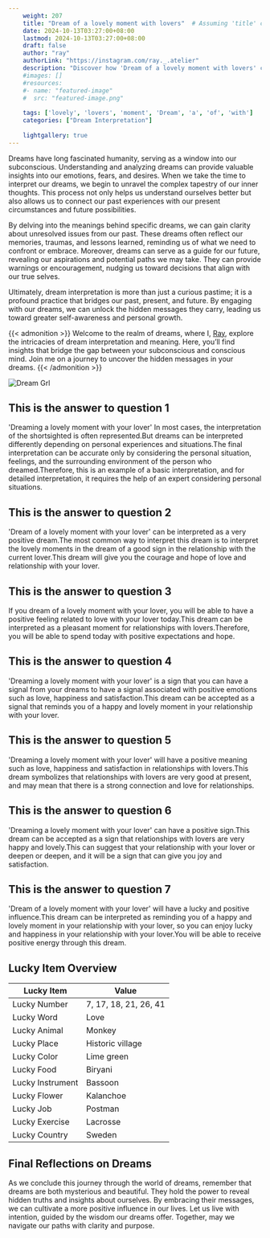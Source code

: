 ```yaml
---
    weight: 207
    title: "Dream of a lovely moment with lovers"  # Assuming 'title' column exists
    date: 2024-10-13T03:27:00+08:00
    lastmod: 2024-10-13T03:27:00+08:00
    draft: false
    author: "ray"
    authorLink: "https://instagram.com/ray._.atelier"
    description: "Discover how 'Dream of a lovely moment with lovers' can interpret your future and uncover its significant meanings in your life."
    #images: []
    #resources:
    #- name: "featured-image"
    #  src: "featured-image.png"
    
    tags: ['lovely', 'lovers', 'moment', 'Dream', 'a', 'of', 'with']
    categories: ["Dream Interpretation"]
    
    lightgallery: true
---
```

    
Dreams have long fascinated humanity, serving as a window into our subconscious. Understanding and analyzing dreams can provide valuable insights into our emotions, fears, and desires. When we take the time to interpret our dreams, we begin to unravel the complex tapestry of our inner thoughts. This process not only helps us understand ourselves better but also allows us to connect our past experiences with our present circumstances and future possibilities.

By delving into the meanings behind specific dreams, we can gain clarity about unresolved issues from our past. These dreams often reflect our memories, traumas, and lessons learned, reminding us of what we need to confront or embrace. Moreover, dreams can serve as a guide for our future, revealing our aspirations and potential paths we may take. They can provide warnings or encouragement, nudging us toward decisions that align with our true selves.

Ultimately, dream interpretation is more than just a curious pastime; it is a profound practice that bridges our past, present, and future. By engaging with our dreams, we can unlock the hidden messages they carry, leading us toward greater self-awareness and personal growth.

{{< admonition >}}
Welcome to the realm of dreams, where I, [Ray](https://instagram.com/ray._.atelier), explore the intricacies of dream interpretation and meaning. Here, you’ll find insights that bridge the gap between your subconscious and conscious mind. Join me on a journey to uncover the hidden messages in your dreams.
{{< /admonition >}}

![Dream Grl](https://cdn.pixabay.com/photo/2017/11/02/03/35/gothic-2910057_1280.jpg "Dream Grl")

## This is the answer to question 1
'Dreaming a lovely moment with your lover' In most cases, the interpretation of the shortsighted is often represented.But dreams can be interpreted differently depending on personal experiences and situations.The final interpretation can be accurate only by considering the personal situation, feelings, and the surrounding environment of the person who dreamed.Therefore, this is an example of a basic interpretation, and for detailed interpretation, it requires the help of an expert considering personal situations.

## This is the answer to question 2
'Dream of a lovely moment with your lover' can be interpreted as a very positive dream.The most common way to interpret this dream is to interpret the lovely moments in the dream of a good sign in the relationship with the current lover.This dream will give you the courage and hope of love and relationship with your lover.

## This is the answer to question 3
If you dream of a lovely moment with your lover, you will be able to have a positive feeling related to love with your lover today.This dream can be interpreted as a pleasant moment for relationships with lovers.Therefore, you will be able to spend today with positive expectations and hope.

## This is the answer to question 4
'Dreaming a lovely moment with your lover' is a sign that you can have a signal from your dreams to have a signal associated with positive emotions such as love, happiness and satisfaction.This dream can be accepted as a signal that reminds you of a happy and lovely moment in your relationship with your lover.

## This is the answer to question 5
'Dreaming a lovely moment with your lover' will have a positive meaning such as love, happiness and satisfaction in relationships with lovers.This dream symbolizes that relationships with lovers are very good at present, and may mean that there is a strong connection and love for relationships.

## This is the answer to question 6
'Dreaming a lovely moment with your lover' can have a positive sign.This dream can be accepted as a sign that relationships with lovers are very happy and lovely.This can suggest that your relationship with your lover or deepen or deepen, and it will be a sign that can give you joy and satisfaction.

## This is the answer to question 7
'Dream of a lovely moment with your lover' will have a lucky and positive influence.This dream can be interpreted as reminding you of a happy and lovely moment in your relationship with your lover, so you can enjoy lucky and happiness in your relationship with your lover.You will be able to receive positive energy through this dream.

## Lucky Item Overview
| Lucky Item          | Value              |
|---------------|--------------------|
| Lucky Number        | 7, 17, 18, 21, 26, 41  |
| Lucky Word          | Love |
| Lucky Animal        | Monkey |
| Lucky Place         | Historic village     |
| Lucky Color         | Lime green     |
| Lucky Food          | Biryani      |
| Lucky Instrument    | Bassoon |
| Lucky Flower        | Kalanchoe    |
| Lucky Job           | Postman       |
| Lucky Exercise      | Lacrosse  |
| Lucky Country       | Sweden    |


##  Final Reflections on Dreams

As we conclude this journey through the world of dreams, remember that dreams are both mysterious and beautiful. They hold the power to reveal hidden truths and insights about ourselves. By embracing their messages, we can cultivate a more positive influence in our lives. Let us live with intention, guided by the wisdom our dreams offer. Together, may we navigate our paths with clarity and purpose.

